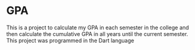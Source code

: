 # GPA
<p>
This is a project to calculate my GPA in each semester in the college and then calculate the cumulative GPA in all years until the current semester. <br>This project was programmed in the Dart language
</p>
